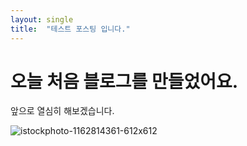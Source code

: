 ```yaml
---
layout: single
title:  "테스트 포스팅 입니다."
---
```


# 오늘 처음 블로그를 만들었어요.

앞으로 열심히 해보겠습니다. 

![istockphoto-1162814361-612x612](/Users/kimshinhye/Documents/cciindy-github-blog/cciindy.github.io/images/2022-04-28-first/istockphoto-1162814361-612x612.jpeg)
